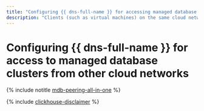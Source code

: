 ```yaml
---
title: "Configuring {{ dns-full-name }} for accessing managed database clusters from other cloud networks"
description: "Clients (such as virtual machines) on the same cloud network as the cluster can access cluster hosts by their Fully Qualified Domain Names (FQDNs). However, if the clients are on another cloud network, this will not be possible. This is because the required DNS service zones are created automatically and only support name resolution within a single cloud network."
---
```


# Configuring {{ dns-full-name }} for access to managed database clusters from other cloud networks

{% include notitle [mdb-peering-all-in-one](../../_tutorials/infrastructure/mdb-dns-peering-all-in-one.md) %}

{% include [clickhouse-disclaimer](../../_includes/clickhouse-disclaimer.md) %}
